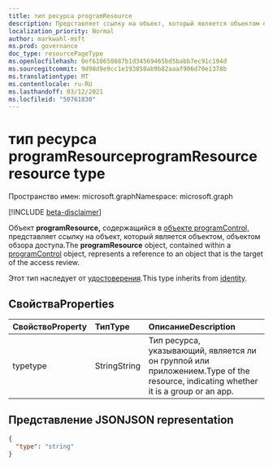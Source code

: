 ```yaml
---
title: тип ресурса programResource
description: Представляет ссылку на объект, который является объектом обзора доступа.
localization_priority: Normal
author: markwahl-msft
ms.prod: governance
doc_type: resourcePageType
ms.openlocfilehash: 0ef610650887b1d34569465bd5babb7ec91c194d
ms.sourcegitcommit: 9d98d9e9cc1e193850ab9b82aaaf906d70e1378b
ms.translationtype: MT
ms.contentlocale: ru-RU
ms.lasthandoff: 03/12/2021
ms.locfileid: "50761830"
---
```

# <a name="programresource-resource-type"></a><span data-ttu-id="84a9a-103">тип ресурса programResource</span><span class="sxs-lookup"><span data-stu-id="84a9a-103">programResource resource type</span></span>

<span data-ttu-id="84a9a-104">Пространство имен: microsoft.graph</span><span class="sxs-lookup"><span data-stu-id="84a9a-104">Namespace: microsoft.graph</span></span>

[!INCLUDE [beta-disclaimer](../../includes/beta-disclaimer.md)]

<span data-ttu-id="84a9a-105">Объект **programResource,** содержащийся в [объекте programControl,](programcontrol.md) представляет ссылку на объект, который является объектом, объектом обзора доступа.</span><span class="sxs-lookup"><span data-stu-id="84a9a-105">The **programResource** object, contained within a [programControl](programcontrol.md) object, represents a reference to an object that is the target of the access review.</span></span>

<span data-ttu-id="84a9a-106">Этот тип наследует от [удостоверения](identity.md).</span><span class="sxs-lookup"><span data-stu-id="84a9a-106">This type inherits from [identity](identity.md).</span></span>

## <a name="properties"></a><span data-ttu-id="84a9a-107">Свойства</span><span class="sxs-lookup"><span data-stu-id="84a9a-107">Properties</span></span>

| <span data-ttu-id="84a9a-108">Свойство</span><span class="sxs-lookup"><span data-stu-id="84a9a-108">Property</span></span> | <span data-ttu-id="84a9a-109">Тип</span><span class="sxs-lookup"><span data-stu-id="84a9a-109">Type</span></span> | <span data-ttu-id="84a9a-110">Описание</span><span class="sxs-lookup"><span data-stu-id="84a9a-110">Description</span></span> |
|:-------- |:---- |:----------- |
| <span data-ttu-id="84a9a-111">type</span><span class="sxs-lookup"><span data-stu-id="84a9a-111">type</span></span> | <span data-ttu-id="84a9a-112">String</span><span class="sxs-lookup"><span data-stu-id="84a9a-112">String</span></span> | <span data-ttu-id="84a9a-113">Тип ресурса, указывающий, является ли он группой или приложением.</span><span class="sxs-lookup"><span data-stu-id="84a9a-113">Type of the resource, indicating whether it is a group or an app.</span></span> |

## <a name="json-representation"></a><span data-ttu-id="84a9a-114">Представление JSON</span><span class="sxs-lookup"><span data-stu-id="84a9a-114">JSON representation</span></span>

<!-- {
  "blockType": "resource",
  "@odata.type": "microsoft.graph.programResource"
}-->
```json
{
  "type": "string"
}
```
<!-- uuid: 8fcb5dbc-d5aa-4681-8e31-b001d5168d79
2015-10-25 14:57:30 UTC -->
<!--
{
  "type": "#page.annotation",
  "description": "programResource resource",
  "keywords": "",
  "section": "documentation",
  "tocPath": "",
  "suppressions": []
}
-->
